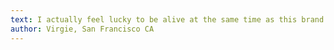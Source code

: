 ```yaml
---
text: I actually feel lucky to be alive at the same time as this brand.
author: Virgie, San Francisco CA
---
```

